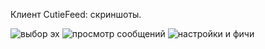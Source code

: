 Клиент CutieFeed: скриншоты.

![выбор эх](http://ii-net.tk/ii/files/qt-client-1.png)
![просмотр сообщений](http://ii-net.tk/ii/files/qt-client-2.png)
![настройки и фичи](http://ii-net.tk/ii/files/qt-client-3.png)
